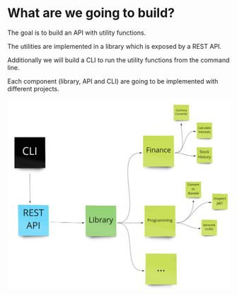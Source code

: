 
# What are we going to build?

The goal is to build an API with utility functions.

The utilities are implemented in a library which is exposed by a REST API.

Additionally we will build a CLI to run the utility functions from the
command line.

Each component (library, API and CLI) are going to be implemented with
different projects.

![High level overview](/assets/what-are-we-going-to-build-1.png)
